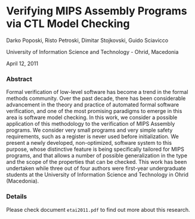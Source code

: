 # Verifying MIPS Assembly Programs via CTL Model Checking

Darko Poposki, Risto Petroski, Dimitar Stojkovski, Guido Sciavicco

University of Information Science and Technology - Ohrid, Macedonia

April 12, 2011

### Abstract

Formal verification of low-level software has become a trend in the formal methods community. Over the past decade, there has been considerable advancement in the theory and practice of automated formal software verification, and one of the most promising paradigms to emerge in this area is software model checking. In this work, we consider a possible application of this methodology to the verification of MIPS Assembly programs. We consider very small programs and very simple safety requirements, such as a register is never used before initialization. We present a newly developed, non-optimized, software system to this purpose, whose distinctive feature is being specifically tailored for MIPS programs, and that allows a number of possible generalization in the type and the scope of the properties that can be checked. This work has been undertaken while three out of four authors were first-year undergraduate students at the University of Information Science and Technology in Ohrid (Macedonia).

### Details

Please check document `etai2011.pdf` to find out more about this research.
